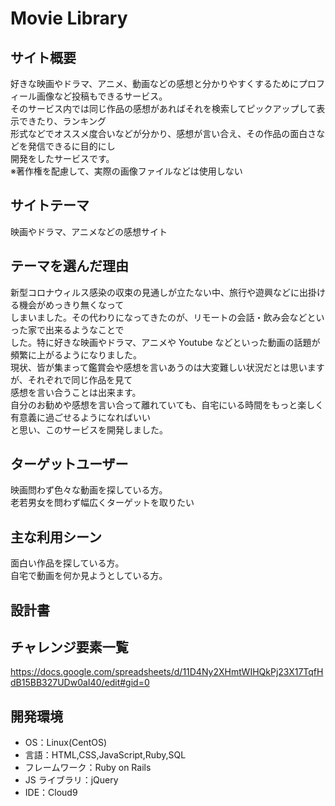 # Movie Library

## サイト概要

好きな映画やドラマ、アニメ、動画などの感想と分かりやすくするためにプロフィール画像など投稿もできるサービス。</br>
そのサービス内では同じ作品の感想があればそれを検索してピックアップして表示できたり、ランキング</br>
形式などでオススメ度合いなどが分かり、感想が言い合え、その作品の面白さなどを発信できるに目的にし</br>
開発をしたサービスです。</br>
※著作権を配慮して、実際の画像ファイルなどは使用しない

## サイトテーマ

映画やドラマ、アニメなどの感想サイト

## テーマを選んだ理由

新型コロナウィルス感染の収束の見通しが立たない中、旅行や遊興などに出掛ける機会がめっきり無くなって</br>
しまいました。その代わりになってきたのが、リモートの会話・飲み会などといった家で出来るようなことで</br>
した。特に好きな映画やドラマ、アニメや Youtube などといった動画の話題が頻繁に上がるようになりました。</br>
現状、皆が集まって鑑賞会や感想を言いあうのは大変難しい状況だとは思いますが、それぞれで同じ作品を見て</br>
感想を言い合うことは出来ます。</br>
自分のお勧めや感想を言い合って離れていても、自宅にいる時間をもっと楽しく有意義に過ごせるようになればいい</br>
と思い、このサービスを開発しました。

## ターゲットユーザー

映画問わず色々な動画を探している方。</br>
老若男女を問わず幅広くターゲットを取りたい

## 主な利用シーン

面白い作品を探している方。</br>
自宅で動画を何か見ようとしている方。

## 設計書

## チャレンジ要素一覧

https://docs.google.com/spreadsheets/d/11D4Ny2XHmtWIHQkPj23X17TqfHdB15BB327UDw0aI40/edit#gid=0

## 開発環境

- OS：Linux(CentOS)
- 言語：HTML,CSS,JavaScript,Ruby,SQL
- フレームワーク：Ruby on Rails
- JS ライブラリ：jQuery
- IDE：Cloud9